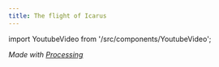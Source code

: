```yaml
---
title: The flight of Icarus
---
```


import YoutubeVideo from '/src/components/YoutubeVideo';

<YoutubeVideo url="rdOoUp8uztU"/>

_Made with [Processing](https://processing.org/)_

